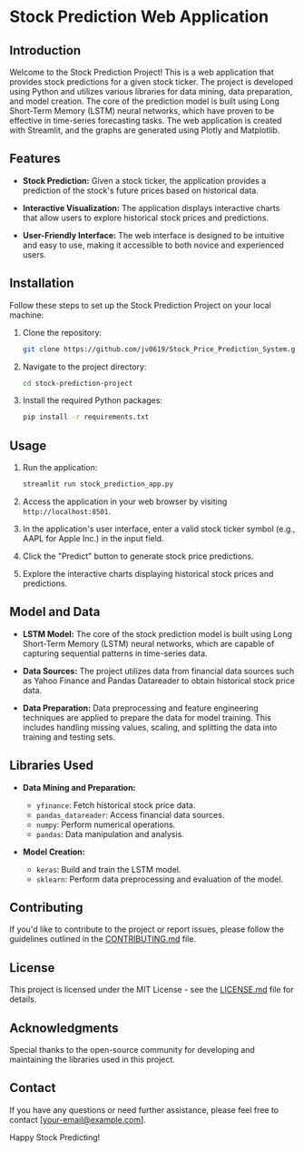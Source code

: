 # Stock Prediction Web Application

## Introduction

Welcome to the Stock Prediction Project! This is a web application that provides stock predictions for a given stock ticker. The project is developed using Python and utilizes various libraries for data mining, data preparation, and model creation. The core of the prediction model is built using Long Short-Term Memory (LSTM) neural networks, which have proven to be effective in time-series forecasting tasks. The web application is created with Streamlit, and the graphs are generated using Plotly and Matplotlib.

## Features

- **Stock Prediction:** Given a stock ticker, the application provides a prediction of the stock's future prices based on historical data.

- **Interactive Visualization:** The application displays interactive charts that allow users to explore historical stock prices and predictions.

- **User-Friendly Interface:** The web interface is designed to be intuitive and easy to use, making it accessible to both novice and experienced users.

## Installation

Follow these steps to set up the Stock Prediction Project on your local machine:

1. Clone the repository:

   ```bash
   git clone https://github.com/jv0619/Stock_Price_Prediction_System.git
   ```

2. Navigate to the project directory:

   ```bash
   cd stock-prediction-project
   ```

3. Install the required Python packages:

   ```bash
   pip install -r requirements.txt
   ```

## Usage

1. Run the application:

   ```bash
   streamlit run stock_prediction_app.py
   ```

2. Access the application in your web browser by visiting `http://localhost:8501`.

3. In the application's user interface, enter a valid stock ticker symbol (e.g., AAPL for Apple Inc.) in the input field.

4. Click the "Predict" button to generate stock price predictions.

5. Explore the interactive charts displaying historical stock prices and predictions.

## Model and Data

- **LSTM Model:** The core of the stock prediction model is built using Long Short-Term Memory (LSTM) neural networks, which are capable of capturing sequential patterns in time-series data.

- **Data Sources:** The project utilizes data from financial data sources such as Yahoo Finance and Pandas Datareader to obtain historical stock price data.

- **Data Preparation:** Data preprocessing and feature engineering techniques are applied to prepare the data for model training. This includes handling missing values, scaling, and splitting the data into training and testing sets.

## Libraries Used

- **Data Mining and Preparation:**
  - `yfinance`: Fetch historical stock price data.
  - `pandas_datareader`: Access financial data sources.
  - `numpy`: Perform numerical operations.
  - `pandas`: Data manipulation and analysis.

- **Model Creation:**
  - `keras`: Build and train the LSTM model.
  - `sklearn`: Perform data preprocessing and evaluation of the model.

## Contributing

If you'd like to contribute to the project or report issues, please follow the guidelines outlined in the [CONTRIBUTING.md](CONTRIBUTING.md) file.

## License

This project is licensed under the MIT License - see the [LICENSE.md](LICENSE.md) file for details.

## Acknowledgments

Special thanks to the open-source community for developing and maintaining the libraries used in this project.

## Contact

If you have any questions or need further assistance, please feel free to contact [your-email@example.com].

Happy Stock Predicting!